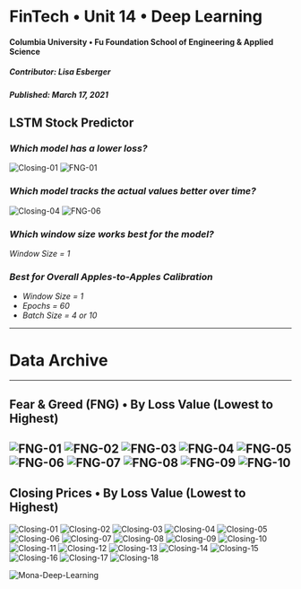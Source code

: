 # FinTech • Unit 14 • Deep Learning
#### Columbia University • Fu Foundation School of Engineering & Applied Science
##### Contributor:  Lisa Esberger
##### Published:  March 17, 2021

## LSTM Stock Predictor


### *Which model has a lower loss?*
![Closing-01](https://github.com/1monalisa1/14-Deep-Learning/blob/05ad35680b69530815d7cef297af5be2ee30bc63/Images-Closing-Price/14-Closing-01.png)
![FNG-01](https://github.com/1monalisa1/14-Deep-Learning/blob/05ad35680b69530815d7cef297af5be2ee30bc63/Images-FNG/14-FNG-01.png)

### *Which model tracks the actual values better over time?*
![Closing-04](https://github.com/1monalisa1/14-Deep-Learning/blob/05ad35680b69530815d7cef297af5be2ee30bc63/Images-Closing-Price/14-Closing-04.png)
![FNG-06](https://github.com/1monalisa1/14-Deep-Learning/blob/05ad35680b69530815d7cef297af5be2ee30bc63/Images-FNG/14-FNG-06.png)

### *Which window size works best for the model?*
*Window Size = 1*

### *Best for Overall Apples-to-Apples Calibration*
* *Window Size = 1*
* *Epochs = 60*
* *Batch Size = 4 or 10*

----------------------------
# Data Archive
----------------------------
## Fear & Greed (FNG) • By Loss Value (Lowest to Highest)
![FNG-01](https://github.com/1monalisa1/14-Deep-Learning/blob/05ad35680b69530815d7cef297af5be2ee30bc63/Images-FNG/14-FNG-01.png)
![FNG-02](https://github.com/1monalisa1/14-Deep-Learning/blob/05ad35680b69530815d7cef297af5be2ee30bc63/Images-FNG/14-FNG-02.png)
![FNG-03](https://github.com/1monalisa1/14-Deep-Learning/blob/05ad35680b69530815d7cef297af5be2ee30bc63/Images-FNG/14-FNG-03.png)
![FNG-04](https://github.com/1monalisa1/14-Deep-Learning/blob/05ad35680b69530815d7cef297af5be2ee30bc63/Images-FNG/14-FNG-04.png)
![FNG-05](https://github.com/1monalisa1/14-Deep-Learning/blob/05ad35680b69530815d7cef297af5be2ee30bc63/Images-FNG/14-FNG-05.png)
![FNG-06](https://github.com/1monalisa1/14-Deep-Learning/blob/05ad35680b69530815d7cef297af5be2ee30bc63/Images-FNG/14-FNG-06.png)
![FNG-07](https://github.com/1monalisa1/14-Deep-Learning/blob/05ad35680b69530815d7cef297af5be2ee30bc63/Images-FNG/14-FNG-07.png)
![FNG-08](https://github.com/1monalisa1/14-Deep-Learning/blob/05ad35680b69530815d7cef297af5be2ee30bc63/Images-FNG/14-FNG-08.png)
![FNG-09](https://github.com/1monalisa1/14-Deep-Learning/blob/05ad35680b69530815d7cef297af5be2ee30bc63/Images-FNG/14-FNG-09.png)
![FNG-10](https://github.com/1monalisa1/14-Deep-Learning/blob/05ad35680b69530815d7cef297af5be2ee30bc63/Images-FNG/14-FNG-10.png)
----------------------------
## Closing Prices • By Loss Value (Lowest to Highest)
![Closing-01](https://github.com/1monalisa1/14-Deep-Learning/blob/05ad35680b69530815d7cef297af5be2ee30bc63/Images-Closing-Price/14-Closing-01.png)
![Closing-02](https://github.com/1monalisa1/14-Deep-Learning/blob/05ad35680b69530815d7cef297af5be2ee30bc63/Images-Closing-Price/14-Closing-02.png)
![Closing-03](https://github.com/1monalisa1/14-Deep-Learning/blob/05ad35680b69530815d7cef297af5be2ee30bc63/Images-Closing-Price/14-Closing-03.png)
![Closing-04](https://github.com/1monalisa1/14-Deep-Learning/blob/05ad35680b69530815d7cef297af5be2ee30bc63/Images-Closing-Price/14-Closing-04.png)
![Closing-05](https://github.com/1monalisa1/14-Deep-Learning/blob/05ad35680b69530815d7cef297af5be2ee30bc63/Images-Closing-Price/14-Closing-05.png)
![Closing-06](https://github.com/1monalisa1/14-Deep-Learning/blob/05ad35680b69530815d7cef297af5be2ee30bc63/Images-Closing-Price/14-Closing-06.png)
![Closing-07](https://github.com/1monalisa1/14-Deep-Learning/blob/05ad35680b69530815d7cef297af5be2ee30bc63/Images-Closing-Price/14-Closing-07.png)
![Closing-08](https://github.com/1monalisa1/14-Deep-Learning/blob/05ad35680b69530815d7cef297af5be2ee30bc63/Images-Closing-Price/14-Closing-08.png)
![Closing-09](https://github.com/1monalisa1/14-Deep-Learning/blob/05ad35680b69530815d7cef297af5be2ee30bc63/Images-Closing-Price/14-Closing-09.png)
![Closing-10](https://github.com/1monalisa1/14-Deep-Learning/blob/05ad35680b69530815d7cef297af5be2ee30bc63/Images-Closing-Price/14-Closing-10.png)
![Closing-11](https://github.com/1monalisa1/14-Deep-Learning/blob/05ad35680b69530815d7cef297af5be2ee30bc63/Images-Closing-Price/14-Closing-11.png)
![Closing-12](https://github.com/1monalisa1/14-Deep-Learning/blob/05ad35680b69530815d7cef297af5be2ee30bc63/Images-Closing-Price/14-Closing-12.png)
![Closing-13](https://github.com/1monalisa1/14-Deep-Learning/blob/05ad35680b69530815d7cef297af5be2ee30bc63/Images-Closing-Price/14-Closing-13.png)
![Closing-14](https://github.com/1monalisa1/14-Deep-Learning/blob/05ad35680b69530815d7cef297af5be2ee30bc63/Images-Closing-Price/14-Closing-14.png)
![Closing-15](https://github.com/1monalisa1/14-Deep-Learning/blob/05ad35680b69530815d7cef297af5be2ee30bc63/Images-Closing-Price/14-Closing-15.png)
![Closing-16](https://github.com/1monalisa1/14-Deep-Learning/blob/05ad35680b69530815d7cef297af5be2ee30bc63/Images-Closing-Price/14-Closing-16.png)
![Closing-17](https://github.com/1monalisa1/14-Deep-Learning/blob/05ad35680b69530815d7cef297af5be2ee30bc63/Images-Closing-Price/14-Closing-17.png)
![Closing-18](https://github.com/1monalisa1/14-Deep-Learning/blob/05ad35680b69530815d7cef297af5be2ee30bc63/Images-Closing-Price/14-Closing-18.png)

![Mona-Deep-Learning](https://github.com/1monalisa1/14-Deep-Learning/blob/833a2e9355ea3326ef7687e656cde3928f8fa129/Images-FNG/14-Mona-Deep-Learning.png)
